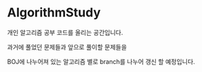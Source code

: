 # AlgorithmStudy
개인 알고리즘 공부 코드를 올리는 공간입니다.

과거에 풀었던 문제들과 앞으로 풀이할 문제들을

BOJ에 나누어져 있는 알고리즘 별로 branch를 나누어 갱신 할 예정입니다.
